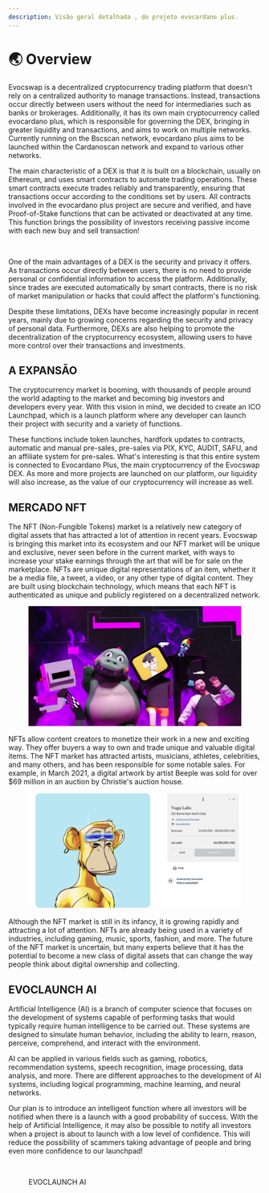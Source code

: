 ```yaml
---
description: Visão geral detalhada , do projeto evocardano plus.
---
```


# 🌏 Overview

Evocswap is a decentralized cryptocurrency trading platform that doesn't rely on a centralized authority to manage transactions. Instead, transactions occur directly between users without the need for intermediaries such as banks or brokerages. Additionally, it has its own main cryptocurrency called evocardano plus, which is responsible for governing the DEX, bringing in greater liquidity and transactions, and aims to work on multiple networks. Currently running on the Bscscan network, evocardano plus aims to be launched within the Cardanoscan network and expand to various other networks.

The main characteristic of a DEX is that it is built on a blockchain, usually on Ethereum, and uses smart contracts to automate trading operations. These smart contracts execute trades reliably and transparently, ensuring that transactions occur according to the conditions set by users. All contracts involved in the evocardano plus project are secure and verified, and have Proof-of-Stake functions that can be activated or deactivated at any time. This function brings the possibility of investors receiving passive income with each new buy and sell transaction!

<figure><img src=".gitbook/assets/png.png" alt=""><figcaption></figcaption></figure>

One of the main advantages of a DEX is the security and privacy it offers. As transactions occur directly between users, there is no need to provide personal or confidential information to access the platform. Additionally, since trades are executed automatically by smart contracts, there is no risk of market manipulation or hacks that could affect the platform's functioning.

Despite these limitations, DEXs have become increasingly popular in recent years, mainly due to growing concerns regarding the security and privacy of personal data. Furthermore, DEXs are also helping to promote the decentralization of the cryptocurrency ecosystem, allowing users to have more control over their transactions and investments.

## A EXPANSÃO&#x20;

The cryptocurrency market is booming, with thousands of people around the world adapting to the market and becoming big investors and developers every year. With this vision in mind, we decided to create an ICO Launchpad, which is a launch platform where any developer can launch their project with security and a variety of functions.

These functions include token launches, hardfork updates to contracts, automatic and manual pre-sales, pre-sales via PIX, KYC, AUDIT, SAFU, and an affiliate system for pre-sales. What's interesting is that this entire system is connected to Evocardano Plus, the main cryptocurrency of the Evocswap DEX. As more and more projects are launched on our platform, our liquidity will also increase, as the value of our cryptocurrency will increase as well.

## MERCADO NFT

The NFT (Non-Fungible Tokens) market is a relatively new category of digital assets that has attracted a lot of attention in recent years. Evocswap is bringing this market into its ecosystem and our NFT market will be unique and exclusive, never seen before in the current market, with ways to increase your stake earnings through the art that will be for sale on the marketplace. NFTs are unique digital representations of an item, whether it be a media file, a tweet, a video, or any other type of digital content. They are built using blockchain technology, which means that each NFT is authenticated as unique and publicly registered on a decentralized network.

<figure><img src=".gitbook/assets/Block 1.jpg" alt=""><figcaption></figcaption></figure>

NFTs allow content creators to monetize their work in a new and exciting way. They offer buyers a way to own and trade unique and valuable digital items. The NFT market has attracted artists, musicians, athletes, celebrities, and many others, and has been responsible for some notable sales. For example, in March 2021, a digital artwork by artist Beeple was sold for over $69 million in an auction by Christie's auction house.

<figure><img src=".gitbook/assets/3cd9879b37e0237cf86e2f13e9ae594c.png" alt=""><figcaption></figcaption></figure>

Although the NFT market is still in its infancy, it is growing rapidly and attracting a lot of attention. NFTs are already being used in a variety of industries, including gaming, music, sports, fashion, and more. The future of the NFT market is uncertain, but many experts believe that it has the potential to become a new class of digital assets that can change the way people think about digital ownership and collecting.

## EVOCLAUNCH  AI

Artificial Intelligence (AI) is a branch of computer science that focuses on the development of systems capable of performing tasks that would typically require human intelligence to be carried out. These systems are designed to simulate human behavior, including the ability to learn, reason, perceive, comprehend, and interact with the environment.

AI can be applied in various fields such as gaming, robotics, recommendation systems, speech recognition, image processing, data analysis, and more. There are different approaches to the development of AI systems, including logical programming, machine learning, and neural networks.

Our plan is to introduce an intelligent function where all investors will be notified when there is a launch with a good probability of success. With the help of Artificial Intelligence, it may also be possible to notify all investors when a project is about to launch with a low level of confidence. This will reduce the possibility of scammers taking advantage of people and bring even more confidence to our launchpad!

<figure><img src=".gitbook/assets/ai-cloud-concept-with-robot-arm.jpg" alt=""><figcaption><p>EVOCLAUNCH AI</p></figcaption></figure>
